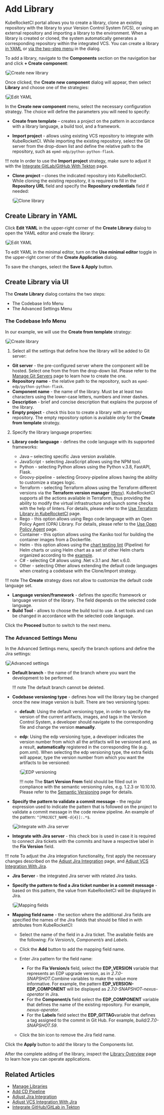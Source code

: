 # Add Library

KubeRocketCI portal allows you to create a library, clone an existing repository with the library to your Version Control System (VCS), or using an external repository and importing a library to the environment. When a library is created or cloned, the system automatically generates a corresponding repository within the integrated VCS. You can create a library [in YAML](#YAML) or [via the two-step menu](#menu) in the dialog.

To add a library, navigate to the **Components** section on the navigation bar and click **+ Create component**:

  !![Create new library](../assets/user-guide/create_new_codebase.png "Create new library")

Once clicked, the **Create new component** dialog will appear, then select **Library** and choose one of the strategies:

  !![Edit YAML](../assets/user-guide/headlamp_new_component_library.png "Create new component menu")

In the **Create new component** menu, select the necessary configuration strategy. The choice will define the parameters you will need to specify:

* **Create from template** – creates a project on the pattern in accordance with a library language, a build tool, and a framework.

* **Import project** - allows using existing VCS repository to integrate with KubeRocketCI. While importing the existing repository, select the Git server from the drop-down list and define the relative path to the repository, such as `epmd-edp/python-python-flask`.

!!! note
    In order to use the **Import project** strategy, make sure to adjust it with the [Integrate GitLab/GitHub With Tekton](../operator-guide/import-strategy-tekton.md) page.

* **Clone project** – clones the indicated repository into KubeRocketCI. While cloning the existing repository, it is required to fill in the **Repository URL** field and specify the **Repository credentials** field if needed:

  !![Clone library](../assets/user-guide/edp-portal-clone-library.png "Clone library")

## Create Library in YAML <a name="YAML"></a>

Click **Edit YAML** in the upper-right corner of the **Create Library** dialog to open the YAML editor and create the library:

  !![Edit YAML](../assets/user-guide/edp-portal-yaml-edit-library.png "Edit YAML")

To edit YAML in the minimal editor, turn on the **Use minimal editor** toggle in the upper-right corner of the **Create Application** dialog.

To save the changes, select the **Save & Apply** button.

## Create Library via UI <a name="menu"></a>

The **Create Library** dialog contains the two steps:

* The Codebase Info Menu
* The Advanced Settings Menu

### The Codebase Info Menu

In our example, we will use the **Create from template** strategy:

  !![Create library](../assets/user-guide/edp-portal-library-codebase-info.png "Create library")

1. Select all the settings that define how the library will be added to Git server:

  * **Git server** - the pre-configured server where the component will be hosted. Select one from the from the drop-down list. Please refer to the [Manage Git Servers](git-server-overview.md) page to learn how to create the one.
  * **Repository name** - the relative path to the repository, such as `epmd-edp/python-python-flask`.
  * **Component name** - the name of the library. Must be at least two characters using the lower-case letters, numbers and inner dashes.
  * **Description** - brief and concise description that explains the purpose of the library.
  * **Empty project** - check this box to create a library with an empty repository. The empty repository option is available only for the **Create from template** strategy.

2. Specify the library language properties:

  * **Library code language** - defines the code language with its supported frameworks:

    * Java – selecting specific Java version available.
    * JavaScript - selecting JavaScript allows using the NPM tool.
    * Python - selecting Python allows using the Python v.3.8, FastAPI, Flask.
    * Groovy-pipeline - selecting Groovy-pipeline allows having the ability to customize a stages logic.
    * Terraform - selecting Terraform allows using the Terraform different versions via the **Terraform version manager** ([tfenv](https://github.com/tfutils/tfenv#usage)).
        KubeRocketCI supports all the actions available in Terraform, thus providing the ability to modify the virtual infrastructure and launch some checks with the help of linters.
        For details, please refer to the [Use Terraform Library in KubeRocketCI](../user-guide/terraform-stages.md) page.
    * Rego - this option allows using Rego code language with an Open Policy Agent (OPA) Library. For details, please refer to the [Use Open Policy Agent](../user-guide/opa-stages.md) page.
    * Container - this option allows using the Kaniko tool for building the container images from a Dockerfile.
    * Helm - this option allows using the [chart testing lint](https://github.com/helm/chart-testing) (Pipeline) for Helm charts or using Helm chart as a set of other Helm charts organized according to the [example](https://github.com/argoproj/argo-helm/tree/main).
    * C# - selecting C# allows using .Net v.3.1 and .Net v.6.0.
    * Other - selecting Other allows extending the default code languages when creating a codebase with the Clone/Import strategy.

  !!! note
      The **Create** strategy does not allow to customize the default code language set.

  * **Language version/framework** - defines the specific framework or language version of the library. The field depends on the selected code language.
  * **Build Tool** - allows to choose the build tool to use. A set tools and can be changed in accordance with the selected code language.

Click the **Proceed** button to switch to the next menu.

### The Advanced Settings Menu

In the Advanced Settings menu, specify the branch options and define the Jira settings:

  !![Advanced settings](../assets/user-guide/edp-portal-library-advanced-settings-menu.png "Advanced settings")

* **Default branch** - the name of the branch where you want the development to be performed.

  !!! note
      The default branch cannot be deleted.

* **Codebase versioning type** - defines how will the library tag be changed once the new image version is built. There are two versioning types:
  * **default**: Using the default versioning type, in order to specify the version of the current artifacts, images, and tags in the Version Control System, a developer should navigate to the corresponding file and change the version **manually**.
  * **edp**: Using the edp versioning type, a developer indicates the version number from which all the artifacts will be versioned and, as a result, **automatically** registered in the corresponding file (e.g. pom.xml). When selecting the edp versioning type, the extra fields will appear, type the version number from which you want the artifacts to be versioned:

      !![EDP versioning](../assets/user-guide/edp-portal-library-edp-versioning.png "EDP versioning")

    !!! note
        The **Start Version From** field should be filled out in compliance with the semantic versioning rules, e.g. 1.2.3 or 10.10.10. Please refer to the [Semantic Versioning](https://semver.org/) page for details.

* **Specify the pattern to validate a commit message** - the regular expression used to indicate the pattern that is followed on the project to validate a commit message in the code review pipeline. An example of the pattern: `^[PROJECT_NAME-d{4}]:.*$`.

  !![Integrate with Jira server](../assets/user-guide/edp-portal-library-jira-server.png "Integrate with Jira server")

* **Integrate with Jira server** - this check box is used in case it is required to connect Jira tickets with the commits
and have a respective label in the **Fix Version** field.

!!! note
    To adjust the Jira integration functionality, first apply the necessary changes described on the [Adjust Jira Integration](../operator-guide/jira-integration.md) page,
    and [Adjust VCS Integration With Jira](../operator-guide/jira-gerrit-integration.md).

* **Jira Server** - the integrated Jira server with related Jira tasks.

* **Specify the pattern to find a Jira ticket number in a commit message** - based on this pattern, the value from KubeRocketCI will be displayed in Jira.

  !![Mapping fields](../assets/user-guide/edp-portal-library-advanced-mapping.png "Mapping fields")

* **Mapping field name** - the section where the additional Jira fields are specified the names of the Jira fields that should be filled in with attributes from KubeRocketCI:

  * Select the name of the field in a Jira ticket. The available fields are the following: *Fix Version/s*, *Component/s* and *Labels*.

  * Click the **Add** button to add the mapping field name.

  * Enter Jira pattern for the field name:

    * For the **Fix Version/s** field, select the **EDP_VERSION** variable that represents an EDP upgrade version, as in _2.7.0-SNAPSHOT_.Combine variables to make the value more informative. For example, the pattern **EDP_VERSION-EDP_COMPONENT** will be displayed as _2.7.0-SNAPSHOT-nexus-operator_ in Jira.
    * For the **Component/s** field select the **EDP_COMPONENT** variable that defines the name of the existing repository. For example, _nexus-operator_.
    * For the **Labels** field select the **EDP_GITTAG**variable that defines a tag assigned to the commit in Git Hub. For example, _build/2.7.0-SNAPSHOT.59_.

  * Click the bin icon to remove the Jira field name.

Click the **Apply** button to add the library to the Components list.

After the complete adding of the library, inspect the [Library Overview](library.md) page to learn how you can operate applications.

## Related Articles

* [Manage Libraries](library.md)
* [Add CD Pipeline](add-cd-pipeline.md)
* [Adjust Jira Integration](../operator-guide/jira-integration.md)
* [Adjust VCS Integration With Jira](../operator-guide/jira-gerrit-integration.md)
* [Integrate GitHub/GitLab in Tekton](../operator-guide/import-strategy-tekton.md)

[//]: # (* [Use Terraform Library in KubeRocketCI]&#40;terraform-stages.md&#41;)

[//]: # (* [Use Open Policy Agent Library in EDP]&#40;opa-stages.md&#41;)

